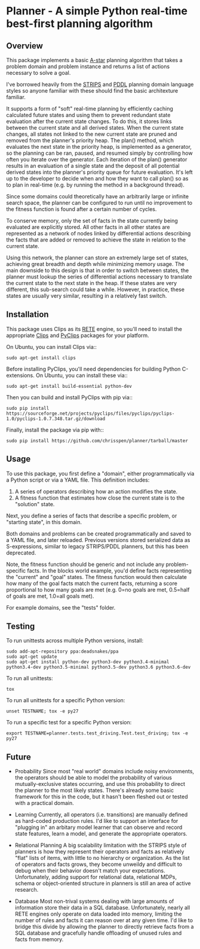 Planner - A simple Python real-time best-first planning algorithm
=================================================================

Overview
--------

This package implements a basic [A-star](http://en.wikipedia.org/wiki/A*_search_algorithm) planning algorithm that takes
a problem domain and problem instance and returns a list of actions necessary to solve a goal.

I've borrowed heavily from the [STRIPS](http://en.wikipedia.org/wiki/STRIPS) and [PDDL](http://en.wikipedia.org/wiki/Planning_Domain_Definition_Language)
planning domain language styles so anyone familiar with these should find the basic architexture familiar.

It supports a form of "soft" real-time planning by efficiently caching calculated future states and using them
to prevent redundant state evaluation after the current state changes. To do this, it stores links between the current state
and all derived states.
When the current state changes, all states not linked to the new current state are pruned and removed from the planner's priority heap.
The plan() method, which evaluates the next state in the priority heap, is implemented as a generator, so the planning can be ran, paused,
and resumed simply by controlling how often you iterate over the generator. Each iteration of the plan() generator results in an 
evaluation of a single state
and the deposit of all potential derived states into the planner's priority queue for future evaluation. It's left up to the
developer to decide when and how they want to call plan() so as to plan in real-time (e.g. by running the method in a background thread).

Since some domains could theoretically have an arbitrarily large or infinite search space, the planner can be configured to run
until no improvement to the fitness function is found after a certain number of cycles.

To conserve memory, only the set of facts in the state currently being evaluated are explicitly stored.
All other facts in all other states are represented as a network of nodes linked by differential actions describing the facts
that are added or removed to achieve the state in relation to the current state.

Using this network, the planner can store an extremely large
set of states, achieving great breadth and depth while minimizing memory usage. The main downside to this design
is that in order to switch between states, the planner must lookup the series of differential actions necessary to
translate the current state to the next state in the heap. If these states are very different, this sub-search could take a while.
However, in practice, these states are usually very similar, resulting in a relatively fast switch.

Installation
------------

This package uses Clips as its [RETE](http://en.wikipedia.org/wiki/Rete_algorithm>) engine, so you'll need to install
the appropriate [Clips](http://clipsrules.sourceforge.net/) and [PyClips](http://pyclips.sourceforge.net/web/) packages for your platform.

On Ubuntu, you can install Clips via::

    sudo apt-get install clips

Before installing PyClips, you'll need dependencies for building Python C-extensions.
On Ubuntu, you can install these via::

    sudo apt-get install build-essential python-dev
    
Then you can build and install PyClips with pip via::

    sudo pip install https://sourceforge.net/projects/pyclips/files/pyclips/pyclips-1.0/pyclips-1.0.7.348.tar.gz/download

Finally, install the package via pip with::

    sudo pip install https://github.com/chrisspen/planner/tarball/master
    
Usage
-----

To use this package, you first define a "domain", either programmatically via a Python script or via a YAML file. This definition includes:

1. A series of operators describing how an action modifies the state.
2. A fitness function that estimates how close the current state is to the "solution" state.

Next, you define a series of facts that describe a specific problem, or "starting state", in this domain.

Both domains and problems can be created programmatically and saved to a YAML file, and later reloaded.
Previous versions stored serialized data as S-expressions, similar to legacy STRIPS/PDDL planners,
but this has been deprecated.

Note, the fitness function should be generic and not include any problem-specific facts. In the blocks world example, you'd define facts representing
the "current" and "goal" states. The fitness function would then calculate how many of the goal facts match the current facts, returning a score
proportional to how many goals are met (e.g. 0=no goals are met, 0.5=half of goals are met, 1.0=all goals met).

For example domains, see the "tests" folder.

Testing
-------

To run unittests across multiple Python versions, install:

    sudo add-apt-repository ppa:deadsnakes/ppa
    sudo apt-get update
    sudo apt-get install python-dev python3-dev python3.4-minimal python3.4-dev python3.5-minimal python3.5-dev python3.6 python3.6-dev

To run all unittests:

    tox

To run all unittests for a specific Python version:

    unset TESTNAME; tox -e py27

To run a specific test for a specific Python version:

    export TESTNAME=planner.tests.test_driving.Test.test_driving; tox -e py27

Future
------

- Probability
    Since most "real world" domains include noisy environments, the operators should be able to model the probability
    of various mutually-exclusive states occurring,
    and use this probability to direct the planner to the most likely states.
    There's already some basic framework for this in the code, but it hasn't been fleshed out or tested with a practical domain.

- Learning
    Currently, all operators (i.e. transitions) are manually defined as hard-coded production rules.
    I'd like to support an interface for "plugging in" an arbitary model learner that can observe and record state features, learn a model,
    and generate the appropriate operators.
    
- Relational Planning
    A big scalability limitation with the STRIPS style of planners is how they represent their operators and facts as relatively
    "flat" lists of items,
    with little to no hierarchy or organization. As the list of operators and facts grows, they become unweildy and difficult
    to debug when their behavior doesn't match your expectations.
    Unfortunately, adding support for relational data, relational MDPs, schema or object-oriented structure in planners is
    still an area of active research.

- Database
    Most non-trival systems dealing with large amounts of information store their data in a SQL database.
    Unfortunately, nearly all RETE engines only operate on data loaded into memory, limiting the number of rules and facts it can
    reason over at any given time.
    I'd like to bridge this divide by allowing the planner to directly retrieve facts from a SQL database
    and gracefully handle offloading of unused rules and facts from memory.
    

